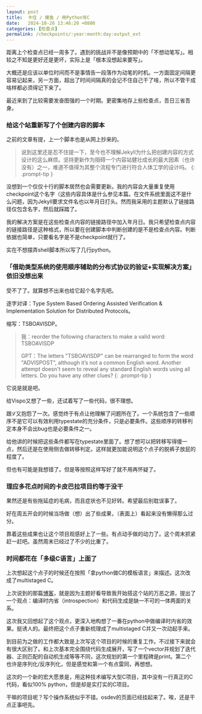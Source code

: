 ```yaml
---
layout: post
title:  卡住 / 摸鱼 / 用Python写C
date:   2024-10-26 13:46:20 +0800
categories: [检查点]
permalink: /checkpoints/:year:month:day:output_ext
---
```


距离上个检查点已经一周多了。遇到的挑战并不是像预期中的「不想动笔写」。相较之不知是更好还是更坏，实际上是「根本没想起来要写」。

大概还是应该以单位时间而不是事情告一段落作为动笔的时机。一方面固定间隔更容易记起来，另一方面，超出了时间间隔真的会记不住自己干了啥，所以不管干成啥样都必须得记下来了。

最近来到了比较需要发奋图强的一个时期。更密集地存上些检查点，吾日三省吾身。

### 给这个站重新写了个创建内容的脚本

之前的文章有提，上一个脚本也是从网上抄来的。

> 说到这里还是忍不住提一下，至今也不理解Jekyll为什么把创建内容的方式设计的这么麻烦。坚持更新作为阻碍一个内容站健壮成长的最大因素（也许没有）之一，难道不值得为其整个流程专门进行符合人体工学的设计吗。
{: .prompt-tip }

没想到一个仅仅十行的脚本居然也会需要更新。我的内容会大量重复使用checkpoint这个名字（这些内容具体是什么参见本篇。在文件系统里面这不是什么问题，因为Jekyll要求文件名也以年月日打头。然而我采用的主题默认了链接路径仅包含名字，然后就踩踏了。

我的解决方案是在这些检查点内容的链接路径中加入年月日。我只希望检查点内容的链接路径是这种格式，所以要在创建脚本中判断创建的是不是检查点内容。判断依据也简单，只要看名字是不是checkpoint就行了。

实在不想摆弄shell脚本所以写了几行python。

### 「借助类型系统的使用顺序辅助的分布式协议的验证+实现解决方案」依旧没想出来

受不了了。就算想不出来也给它起个名字先吧。

逐字对译：Type System Based Ordering Assisted Verification & Implementation Solution for Distributed Protocols。

缩写：TSBOAVISDP。

> 我：reorder the following characters to make a valid word: TSBOAVISDP
>
> GPT：The letters "TSBOAVISDP" can be rearranged to form the word "ADVISPOST", although it’s not a common English word. Another attempt doesn't seem to reveal any standard English words using all letters. Do you have any other clues?
{: .prompt-tip }

它说是就是吧。

给Vispo又想了一些，还试着写了一些代码，很不理想。

跟ℒ又抱怨了一次。感觉终于有点让他理解了问题所在了。一个系统包含了一些顺序不是它可以有效利用typestate的充分条件，只是必要条件。这些顺序的转移判定本身不会出bug也是必要条件之一。

给他讲的时候把这些条件都写在typestate里面了。想了想可以把转移写得傻一点，然后还是在使用侧去做转移判定。这样就更加能说明这个点子的脱裤子放屁的程度了。

但也有可能是我想错了。但是等按照这样写好了就不用再怀疑了。

### 理应多花点时间的卡皮巴拉项目约等于没干

果然还是有些拖延症的毛病，而且症状也不见好转。希望最后别耽误事了。

好在周五开会的时候当场做（想）出了些成果，（表面上）看起来没有懒得那么过分。

靠着这些成果也让这个项目观感好上了一些。有点动手做的动力了。这个周末抓紧赶一赶吧。虽然周末已经过了不少的比重了。

### 时间都花在「多级C语言」上面了

上次想起这个点子的时候还在按照「拿python做C的模板语言」来描述。这次改成了multistaged C。

上次说到的那篇[博客][1]，就是因为主题好看导致我开始搭这个站的万恶之源，提出了一个观点：编译时内省（introspection）和代码生成是缺一不可的一体两面的关系。

这次我又回想起了这个观点，更深入地构想了一番在python中做编译时内省的效果。挺诱人的。最终把这个点子重新梳理成了multistaged C并又一次动起手来。

到目前为之做的工作都大致是上次写这个项目的时候的重复工作。不过接下来就会有很大区别了。和上次基本完全围绕代码生成展开，写了一个vector并规划了迭代器、正则匹配的自动机生成等等不同，这次规划的第一个里程碑是print。第二个也许是序列化/反序列化，但是感觉和第一个有点雷同，再想想。

这次的一个新的宏大愿景是，用这种技术编写大型C项目，其中没有一行真正的C代码，看似100% python，但是却是实打实的C项目。

干嘛的项目呢？写个操作系统似乎不错。osdev的页面已经挂起来了。唉，还是干点正事吧先。

[1]: https://brevzin.github.io/c++/2024/09/30/annotations/
